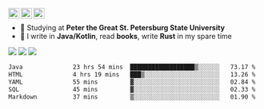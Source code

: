 [<img align="left" alt="Igr1x | Gmail" width="22px" src="https://cdn.simpleicons.org/gmail/black/white" />](mailto:iv05012003@gmail.com)
[<img align="left" alt="Igr1x | LinkedIn" width="22px" src="https://cdn.simpleicons.org/linkedin/black/white" />](https://www.linkedin.com/in/igor-varnavskii-9a380432a/)
[<img align="left" alt="Igr1x | Telegram" width="22px" src="https://cdn.simpleicons.org/telegram/black/white" />](https://t.me/Igr1x)
<br/>

- 📒 Studying at **Peter the Great St. Petersburg State University**
- 👾 I write in **Java/Kotlin**, read **books**, write **Rust** in my spare time

![](http://github-profile-summary-cards.vercel.app/api/cards/most-commit-language?username=Igr1x&theme=github) ![](http://github-profile-summary-cards.vercel.app/api/cards/stats?username=Igr1x&theme=github)
![](http://github-profile-summary-cards.vercel.app/api/cards/profile-details?username=Igr1x&theme=github)

 <!--START_SECTION:waka-->

```txt
Java              23 hrs 54 mins  ██████████████████▒░░░░░░   73.17 %
HTML              4 hrs 19 mins   ███▒░░░░░░░░░░░░░░░░░░░░░   13.26 %
YAML              55 mins         ▓░░░░░░░░░░░░░░░░░░░░░░░░   02.84 %
SQL               45 mins         ▓░░░░░░░░░░░░░░░░░░░░░░░░   02.33 %
Markdown          37 mins         ▒░░░░░░░░░░░░░░░░░░░░░░░░   01.90 %
```

<!--END_SECTION:waka-->


